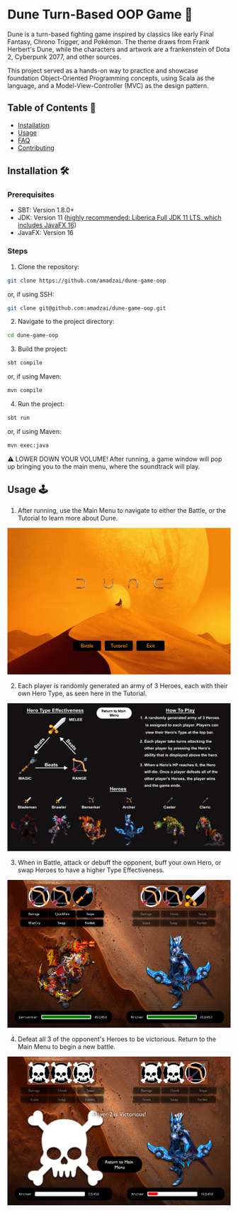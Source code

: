 # Dune Turn-Based OOP Game :cactus:	
Dune is a turn-based fighting game inspired by classics like early Final Fantasy, Chrono Trigger, and Pokémon. 
The theme draws from Frank Herbert's Dune, while the characters and artwork are a frankenstein of Dota 2, Cyberpunk 2077, and other sources.

This project served as a hands-on way to practice and showcase foundation Object-Oriented Programming concepts, using Scala as the language, 
and a Model-View-Controller (MVC) as the design pattern.

## Table of Contents :scroll:
- [Installation](#installation-hammer_and_wrench)
- [Usage](#usage-joystick)
- [FAQ](#faq)
- [Contributing](#contributing)

## Installation :hammer_and_wrench:
### Prerequisites
- SBT: Version 1.8.0+
- JDK: Version 11 ([highly recommended: Liberica Full JDK 11 LTS, which includes JavaFX 16](https://bell-sw.com/pages/downloads/#jdk-11-lts))
- JavaFX: Version 16

### Steps
1. Clone the repository:
```bash
git clone https://github.com/amadzai/dune-game-oop
```

or, if using SSH:

```bash
git clone git@github.com:amadzai/dune-game-oop.git
```

2. Navigate to the project directory:
```bash
cd dune-game-oop
```

3. Build the project:
```bash
sbt compile
```

or, if using Maven:

```bash
mvn compile
```

4. Run the project:
```bash
sbt run
```

or, if using Maven:

```bash
mvn exec:java
```

:warning: LOWER DOWN YOUR VOLUME! After running, a game window will pop up bringing you to the main menu, where the soundtrack will play.

## Usage :joystick:
1. After running, use the Main Menu to navigate to either the Battle, or the Tutorial to learn more about Dune.

<img src="screenshots/MainMenu.png">

2. Each player is randomly generated an army of 3 Heroes, each with their own Hero Type, as seen here in the Tutorial.

<img src="screenshots/TutorialPage.png">

3. When in Battle, attack or debuff the opponent, buff your own Hero, or swap Heroes to have a higher Type Effectiveness.

<img src="screenshots/BattlePage.png">

4. Defeat all 3 of the opponent's Heroes to be victorious. Return to the Main Menu to begin a new battle.

<img src="screenshots/Victory.png">